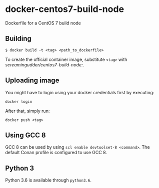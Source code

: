 # docker-centos7-build-node

Dockerfile for a CentOS 7 build node


## Building

    $ docker build -t <tag> <path_to_dockerfile>

To create the official container image, substitute `<tag>` with
_screamingudder/centos7-build-node:<version>_.
  
## Uploading image

You might have to login using your docker credentials first by executing:

```
docker login
```

After that, simply run:

```
docker push <tag>
```

## Using GCC 8

GCC 8 can be used by using `scl enable devtoolset-8 <command>`. The default
Conan profile is configured to use GCC 8.


## Python 3

Python 3.6 is available through `python3.6`.
